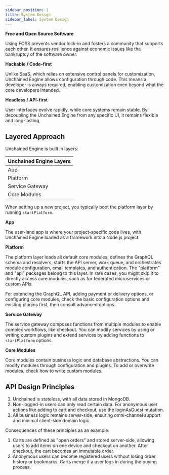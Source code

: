 ```yaml
---
sidebar_position: 1
title: System Design
sidebar_label: System Design
---
```


**Free and Open Source Software**

Using FOSS prevents vendor lock-in and fosters a community that supports each other. It ensures resilience
against economic issues like the bankruptcy of the software owner.

**Hackable / Code-first**

Unlike SaaS, which relies on extensive control panels for customization, Unchained Engine allows
configuration through code. This means a developer is always required, enabling customization even beyond
what the core developers intended.

**Headless / API-first**

User interfaces evolve rapidly, while core systems remain stable. By decoupling the Unchained Engine from
any specific UI, it remains flexible and long-lasting.

## Layered Approach

Unchained Engine is built in layers:

| Unchained Engine Layers |
| ----------------------- |
| App                     |
| Platform                |
| Service Gateway         |
| Core Modules            |

When setting up a new project, you typically boot the platform layer by running `startPlatform`.

**App**

The user-land app is where your project-specific code lives, with Unchained Engine loaded as a framework
into a Node.js project.

**Platform**

The platform layer loads all default core modules, defines the GraphQL schema and resolvers, starts the
API server, work queue, and orchestrates module configuration, email templates, and authentication. The
"platform" and "api" packages belong to this layer. In rare cases, you might skip it to directly access
core modules, such as for federated microservices or custom APIs.

For extending the GraphQL API, adding payment or delivery options, or configuring core modules, check the
basic configuration options and existing plugins first, then consult advanced options.

**Service Gateway**

The service gateway composes functions from multiple modules to enable complex workflows, like checkout.
You can modify services by using or writing custom plugins and extend services by adding functions to
`startPlatform` options.

**Core Modules**

Core modules contain business logic and database abstractions. You can modify modules through
configuration and plugins. To add or overwrite modules, check how to write custom modules.

## API Design Principles

1. Unchained is stateless, with all data stored in MongoDB.
2. Non-logged-in users can only read certain data. For anonymous user actions like adding to cart and
   checkout, use the loginAsGuest mutation.
3. All business logic remains server-side, ensuring omni-channel support and minimal client-side domain
   logic.

Consequences of these principles as an example:

1. Carts are defined as "open orders" and stored server-side, allowing users to add items on one device
   and checkout on another. After checkout, the cart becomes an immutable order.
2. Anonymous users can become registered users without losing order history or bookmarks. Carts merge if
   a user logs in during the buying process.
